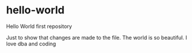 # hello-world
Hello World first repository

Just to show that changes are made to the file.
The world is so beautiful.
I love dba and coding
